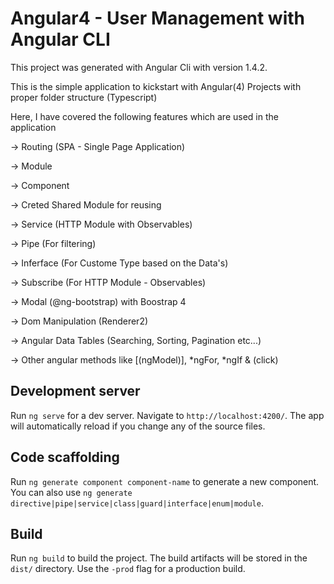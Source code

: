 # Angular4 - User Management with Angular CLI

This project was generated with Angular Cli with version 1.4.2.

This is the simple application to kickstart with Angular(4) Projects with proper folder structure (Typescript)

Here, I have covered the following features which are used in the application

-> Routing (SPA - Single Page Application)

-> Module

-> Component

-> Creted Shared Module for reusing

-> Service (HTTP Module with Observables)

-> Pipe (For filtering)

-> Inferface (For Custome Type based on the Data's)

-> Subscribe (For HTTP Module - Observables)

-> Modal (@ng-bootstrap) with Boostrap 4

-> Dom Manipulation (Renderer2)

-> Angular Data Tables (Searching, Sorting, Pagination etc...)

-> Other angular methods like [(ngModel)], *ngFor, *ngIf & (click)


## Development server

Run `ng serve` for a dev server. Navigate to `http://localhost:4200/`. The app will automatically reload if you change any of the source files.

## Code scaffolding

Run `ng generate component component-name` to generate a new component. You can also use `ng generate directive|pipe|service|class|guard|interface|enum|module`.

## Build

Run `ng build` to build the project. The build artifacts will be stored in the `dist/` directory. Use the `-prod` flag for a production build.

